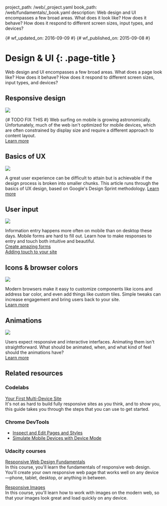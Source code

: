 project_path: /web/_project.yaml
book_path: /web/fundamentals/_book.yaml
description: Web design and UI encompasses a few broad areas. What does it look like? How does it behave? How does it respond to different screen sizes, input types, and devices?

{# wf_updated_on: 2016-09-09 #}
{# wf_published_on: 2015-09-08 #}

# Design & UI {: .page-title }

Web design and UI encompasses a few broad areas. What does a page look like?
How does it behave? How does it respond to different screen sizes, input types,
and devices?

<div class="attempt-left">
  <h2>Responsive design</h2>
  <img src="/web/images/md-icons/devices-short.png">
  <p>{# TODO FIX THIS #}
    Web surfing on mobile is growing astronomically. Unfortunately, much of the
    web isn't optimized for mobile devices, which are often constrained by
    display size and require a different approach to content layout.<br>
    <a href="responsive/">Learn more</a>
  </p>
</div>

<div class="attempt-right">
  <h2>Basics of UX</h2>
  <a href="ux-basics/">
    <img src="/web/images/md-icons/assignment-short.png">
  </a>
  <p>
    A great user experience can be difficult to attain but is achievable
    if the design process is broken into smaller chunks. This article runs through
    the basics of UX design, based on Google's Design Sprint methodology.
    <a href="ux-basics/">Learn more</a>
  </p>
</div>

<div class="attempt-left">
  <h2>User input</h2>
  <a href="input/forms/">
    <img src="/web/images/md-icons/touch-short.png">
  </a>
  <p>
    Information entry happens more often on mobile than on desktop these days.
    Mobile forms are hard to fill out. Learn how to make responses to entry
    and touch both intuitive and beautiful.<br>
    <a href="input/forms/">Create amazing forms</a><br>
    <a href="input/touch/">Adding touch to your site</a>
  </p>
</div>



<div class="attempt-right">
  <h2>Icons &amp; browser colors</h2>
  <a href="/web/fundamentals/design-and-ui/browser-customization/">
    <img src="/web/images/md-icons/image-short.png">
  </a>
  <p>
    Modern browsers make it easy to customize components like icons and address
    bar color, and even add things like custom tiles. Simple tweaks can
    increase engagement and bring users back to your site.<br>
    <a href="browser-customization/">Learn more</a>
  </p>
</div>
<div style="clear:both;"></div>
<div class="attempt-left">
  <h2>Animations</h2>
  <a href="animations/">
    <img src="/web/images/md-icons/movie-short.png">
  </a>
  <p>
    Users expect responsive and interactive interfaces. Animating them isn't
    straightforward. What should be animated, when, and what kind of feel
    should the animations have?<br>
    <a href="animations/">Learn more</a>
  </p>
</div>

<div style="clear:both;"></div>


## Related resources

### Codelabs

[Your First Multi-Device Site](/web/fundamentals/getting-started/your-first-multi-screen-site/) <br>
It's not as hard to build fully responsive sites as you think, and to show you, this guide takes you through the steps that you can use to get started.

### Chrome DevTools

* [Inspect and Edit Pages and Styles](/web/tools/chrome-devtools/inspect-styles/)
* [Simulate Mobile Devices with Device Mode](/web/tools/chrome-devtools/device-mode/)


### Udacity courses

[Responsive Web Design Fundamentals](https://udacity.com/ud893)<br>
In this course, you'll learn the fundamentals of responsive web design.
You'll create your own responsive web page that works well on any device&mdash;phone, tablet, desktop, or anything in between.

[Responsive Images](https://udacity.com/ud882)<br>
In this course, you'll learn how to work with images on the modern web, so
that your images look great and load quickly on any device.

<div style="clear:both;"></div>
